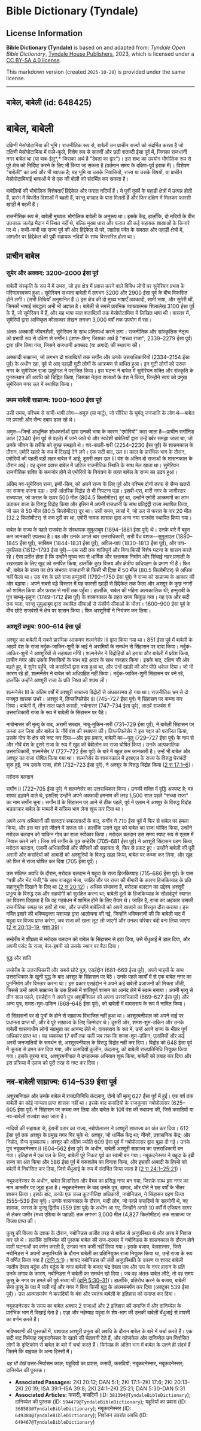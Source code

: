 # Bible Dictionary (Tyndale)

## License Information

**Bible Dictionary (Tyndale)** is based on and adapted from: _Tyndale Open Bible Dictionary_, [Tyndale House Publishers](https://tyndaleopenresources.com/), 2023, which is licensed under a [CC BY-SA 4.0 license](https://creativecommons.org/licenses/by-sa/4.0/legalcode.en).

This markdown version (created `2025-10-20`) is provided under the same license.



--------------------------------

## बाबेल, बाबेली (id: 648425)

बाबेल, बाबेली
=============

दक्षिणी मेसोपोटामिया की भूमि। राजनीतिक रूप से, बाबेली उन प्राचीन राज्यों को संदर्भित करता है जो दक्षिणी मेसोपोटामिया में फले\-फूले, विशेष रूप से सातवीं और छठी शताब्दी ईसा पूर्व में, जिनका राजधानी नगर बाबेल था (या बाब\-ईलु*,* जिसका अर्थ है "देवता का द्वार")। इस शब्द का उपयोग भौगोलिक रूप से पूरे क्षेत्र को निर्दिष्ट करने के लिए भी किया जा सकता है (वर्तमान समय के दक्षिण\-पूर्व इराक में)। विशेषण "बाबेली" का अर्थ और भी व्यापक है; यह भूमि या उसके निवासियों, राज्य या उसके विषयों, या प्राचीन मेसोपोटामियाई भाषाओं में से एक की बोली को संदर्भित कर सकता है।

बाबेलियों की भौगोलिक विशेषताएँ हिद्देकेल और फरात नदियाँ हैं। ये पूर्वी तुर्की के पहाड़ी क्षेत्रों में उत्पन्न होती हैं, प्रारंभ में विपरीत दिशाओं में बहती हैं, परन्तु बगदाद के पास मिलती हैं और फिर दक्षिण में मिलकर फारसी खाड़ी में बहती हैं।

राजनीतिक रूप से, बाबेली मुख्यतः भौगोलिक बाबेली के अनुरूप था। इसके केंद्र, हालाँकि, दो नदियों के बीच उपजाऊ जलोढ़ मैदान में स्थित नहीं थे, बल्कि मुख्य धारा और फरात की कई सहायक शाखाओं के किनारे पर थे। कभी\-कभी यह राज्य पूर्व की ओर हिद्देकेल से परे, ज़ाग्रोस पर्वत के समतल और पहाड़ी क्षेत्रों में, आमतौर पर हिद्देकेल की पूर्वी सहायक नदियों के साथ विस्तारित होता था।

प्राचीन बाबेल
-------------

### सुमेर और अक्कद: 3200–2000 ईसा पूर्व

बाबेली संस्कृति के रूप में में उभरा, जो इस क्षेत्र में प्रवास करने वाले विविध लोगों पर सुमेरियन प्रभाव के परिणामस्वरूप हुआ। सुमेरियन सभ्यता बाबेली में लगभग 3200 और 2900 ईसा पूर्व के बीच विकसित होने लगी। (सभी तिथियाँ अनुमानित हैं।) इस क्षेत्र की दो मुख्य भाषाएँ अक्कादी, सामी भाषा, और सुमेरी थीं, जिनकी भाषाई संबद्धता अभी भी अज्ञात है। बाबेली से सबसे प्रारंभिक व्याख्यात्मक शिलालेख 3100 ईसा पूर्व के हैं, जो सुमेरियन में हैं, और यह भाषा सात शताब्दियों तक मेसोपोटामिया में लिखित भाषा थी। वास्तव में, सुमेरियों द्वारा आविष्कृत कीलाकार लेखन लगभग 3,000 वर्षों तक उपयोग में रहा।

अंततः अक्कादी जीवनशैली, सुमेरियन के साथ प्रतिस्पर्धा करने लगा। राजनीतिक और सांस्कृतिक नेतृत्व को प्रभावी रूप से दक्षिण से सर्गोन I (*शारु\-किन,* जिसका अर्थ है "सच्चा राजा"; 2339–2279 ईसा पूर्व) द्वारा छीन लिया गया, जिसने राजधानी अक्काद (या अगादे) की स्थापना की।

अक्कादी साम्राज्य, जो लगभग दो शताब्दियों तक सर्गोन और उनके उत्तराधिकारियों (2334–2154 ईसा पूर्व) के अधीन रहा, पूर्व से आए पहाड़ी गुटी लोगों के आक्रमण से बाधित हुआ। इन गुटी लोगों को उरुक नगर के सुमेरियन राजा उतुहेगल ने पराजित किया। इस घटना ने बाबेल में सुमेरियन शक्ति और संस्कृति के पुनरुत्थान की अवधि को चिह्नित किया, जिसका नेतृत्व राजाओं के वंश ने किया, जिन्होंने स्वयं को प्रमुख सुमेरियन नगर ऊर में स्थापित किया।

### प्रथम बाबेली साम्राज्य: 1900–1600 ईसा पूर्व

उसी समय, पश्चिम से सामी\-भाषी लोग—अमुरु (या मार्टु), जो सीरिया के घुमंतू जनजाति के लोग थे—बाबेल पर प्रवासी और सैन्य दबाव डाल रहे थे।

अमुरु—जिन्हें आधुनिक शोधकर्ताओं द्वारा उनकी भाषा के कारण "एमोरियों" कहा जाता है—प्राचीन सर्गोनिड काल (2340 ईसा पूर्व से पहले) में जाने जाते थे और स्वदेशी बाबेलियों द्वारा उन्हें बर्बर समझा जाता था, जो उनके जीवन के तरीके को तुच्छ समझते थे। शर\-काली\-शरी (2254–2230 ईसा पूर्व) के शासनकाल के दौरान, एमोरि खतरे के रूप में दिखाई देने लगे। एक सदी बाद, ऊर III काल के प्रारंभिक भाग के दौरान, एमोरियों की पहली बड़ी लहर बाबेल में आई; दूसरी लहर ऊर III वंश के अंतिम दो राजाओं के शासनकाल के दौरान आई। वह दूसरा प्रवास बाबेल में जटिल राजनीतिक स्थिति के साथ मेल खाता था। सुमेरियन राजनीतिक शक्ति के कमजोर होने से एमोरियों के नियंत्रण के तहत बाबेल के राज्य का उदय हुआ।

अंतिम नव\-सुमेरियन राजा, इब्बी\-सिन, को अपने राज्य के लिए पूर्व और पश्चिम दोनों तरफ से सैन्य खतरों का सामना करना पड़ा। उन्हें आंतरिक विद्रोह से भी निपटना पड़ा। इशबी\-एरा, मारी नगर के जागीरदार राज्यपाल, जो फरात के ऊपर 500 मील (804\.5 किलोमीटर) दूर था, उन्होंने एमोरी आक्रमणों का लाभ उठाकर राजा के विरुद्ध विद्रोह किया और इसिन में अपनी राजधानी के साथ प्रतिद्वंद्वी राज्य स्थापित किया, जो ऊर से 50 मील (80\.5 किलोमीटर) दूर था। उसी समय, लार्सा में, जो ऊर से फरात के पार 20 मील (32\.2 किलोमीटर) से कम दूरी पर था, एमोरी नामक शासक द्वारा अन्य नया राजवंश स्थापित किया गया।

बाबेल के राज्य के पहले राजवंश के संस्थापक सुमुआबुम (1894–1881 ईसा पूर्व) थे। उनके बारे में बहुत कम जानकारी उपलब्ध है। वह और उनके अगले चार उत्तराधिकारी, सभी वैध वंशज—सुमुलाएल (1880–1845 ईसा पूर्व), साबियम (1844–1831 ईसा पूर्व), अपिल\-पाप (1830–1813 ईसा पूर्व), और पाप\-मुबल्लित (1812–1793 ईसा पूर्व)—एक सदी तक शांतिपूर्ण और बिना किसी विशेष घटना के शासन करते रहे। ऐसा प्रतीत होता है कि उन्होंने मुख्य रूप से धार्मिक और रक्षात्मक निर्माण और सिंचाई नहर प्रणाली के रखरखाव के लिए खुद को समर्पित किया, हालाँकि कुछ विजय और क्षेत्रीय अधिग्रहण के प्रमाण भी हैं। फिर भी, बाबेल के राज्य का क्षेत्र संभवतः राजधानी से किसी भी दिशा में 50 मील (80\.5 किलोमीटर) से अधिक नहीं फैला था। उस वंश के छठे राजा हम्मुराबी (1792–1750 ईसा पूर्व) ने राज्य को साम्राज्य के आकार की ओर बढ़ाया। अपने सबसे बड़े विस्तार में यह फारसी खाड़ी से हिद्देकेल तक फैला और अश्शूर के कुछ नगरों को शामिल किया और फरात से मारी तक पहुँचा। हालाँकि, बाबेल की महिमा अल्पकालिक थी; हम्मुराबी के पुत्र साम्सु\-इलुना (1749–1712 ईसा पूर्व) के शासनकाल के तहत राज्य सिकुड़ गया। यह एक और सदी तक चला, परन्तु सुमुआबुम द्वारा स्थापित सीमाओं से संकीर्ण सीमाओं के भीतर। 1600–900 ईसा पूर्व के बीच छोटे राजवंशों ने क्षेत्र पर शासन किया। फिर अश्शूरियों ने नियंत्रण कर लिया।

### अश्शूरी प्रभुत्व: 900–614 ईसा पूर्व

अश्शूर का बाबेली में सबसे प्रारंभिक आक्रमण शल्मनेसेर III द्वारा किया गया था। 851 ईसा पूर्व में बाबेली के आठवें वंश के राजा मर्दुक\-जाकिर\-शुमी के भाई ने अरामियों के समर्थन से सिंहासन पर दावा किया। मर्दुक\-जाकिर\-शुमी ने अश्शूरियों से सहायता माँगी। शल्मनेसेर ने विद्रोहियों को हराया और बाबेली में प्रवेश किया, प्राचीन नगर और उसके निवासियों के साथ बड़े आदर के साथ व्यवहार किया। इसके बाद, दक्षिण की ओर बढ़ते हुए, वे सुमेर पहुँचे, जो कसदियों द्वारा बसा हुआ था, और उन्हें खाड़ी की ओर पीछे धकेल दिया। जो भी कारण रहे हों, शल्मनेसेर ने बाबेल को अधिग्रहित नहीं किया। मर्दुक\-जाकिर\-शुमी सिंहासन पर बने रहे, हालाँकि उन्होंने अश्शूरी राजा के प्रति निष्ठा की शपथ ली।

शल्मनेसेर III के अंतिम वर्षों में अश्शूरी साम्राज्य विद्रोहों से अंधकारमय हो गया था। राजनीतिक भ्रम से दो मजबूत शासक उभरे। अश्शूर में, तिग्लत्पिलेसेर III (745–727 ईसा पूर्व) ने सिंहासन पर कब्जा कर लिया। बाबेली में, तीन साल पहले कसदी, नबोनासर (747–734 ईसा पूर्व), आठवें राजवंश में उत्तराधिकारी राजा के रूप में बाबेली के सिंहासन पर बैठे।

नाबोनासर की मृत्यु के बाद, अरामी सरदार, नाबू\-मुकिन\-सरी (731–729 ईसा पूर्व), ने बाबेली सिंहासन पर कब्जा कर लिया और बाबेल के नौवें वंश की स्थापना की। तिग्लत्पिलेसेर ने इस गद्दार को पराजित किया, उसके गोत्र के क्षेत्र को नष्ट कर दिया—और इस प्रकार, बाबेली का—पुलु (729–727 ईसा पूर्व) के नाम से और नौवें वंश के दूसरे राजा के रूप में खुद को बेबीलोन का राजा घोषित किया। उनके अल्पकालिक उत्तराधिकारी, शल्मनेसेर V (727–722 ईसा पूर्व) के बारे में बहुत कम जानकारी है। उन्हें भी बाबेल और अश्शूर का राजा घोषित किया गया था। शल्मनेसेर के शासनकाल में इस्राएल के राज्य के विरुद्ध घेराबंदी शुरू हुई, जब उसके राजा, होशे (732–723 ईसा पूर्व), ने अश्शूर के विरुद्ध विद्रोह किया ([2 रा 17:1–6](https://ref.ly/2Kgs17:1-2Kgs17:6))।

मरोदक बलदान

सर्गोन II (722–705 ईसा पूर्व) ने शल्मनेसेर का उत्तराधिकार किया। उनकी शक्ति में वृद्धि अस्पष्ट है; वह शायद हड़पने वाले थे, इसलिए उन्होंने अपने अक्कादी हमनाम की तरह 1,500 साल पहले "सच्चा राजा" का नाम सर्गोन चुना। सर्गोन II के सिंहासन पर आने से ठीक पहले, पूर्व में एलाम ने अश्शूर के विरुद्ध विद्रोह भड़काकर बाबेल के मामलों में सक्रिय भाग लेना शुरू कर दिया था।

अपने अन्य अभियानों की शानदार सफलताओं के बाद, सर्गोन ने 710 ईसा पूर्व में फिर से बाबेल पर हमला किया, और इस बार इसे जीतने में सफल रहे। हालाँकि उसने खुद को बाबेल का राजा घोषित किया, उन्होंने मरोदक बलदान को याकिन गोत्र का राजा स्वीकार किया। मरोदक बलदान उस समय स्पष्ट रूप से एलाम में निवास करने लगे। जिस वर्ष सर्गोन के पुत्र सन्हेरीब (705–681 ईसा पूर्व) ने अश्शूरी सिंहासन ग्रहण किया, मरोदक बलदान, एलामी अधिकारियों और सैनिकों की सहायता से, फिर से प्रकट हुए। उन्होंने बाबेली की पूरी अरामी और कसदियों की आबादी को अश्शूरियों के विरुद्ध खड़ा किया, बाबेल पर कब्जा कर लिया, और खुद को फिर से राजा घोषित कर दिया (705 ईसा पूर्व)।

उस संक्षिप्त अवधि के दौरान, मरोदक बलदान ने यहूदा के राजा हिजकिय्याह (715–686 ईसा पूर्व) के पास “पत्री और भेंट भेजी,”के साथ राजदूत भेजा, जाहिर तौर पर राजा की बीमारी के कारण हिजकिय्याह के प्रति सहानुभूति दिखाने के लिए था ([2 रा 20:12](https://ref.ly/2Kgs20:12))। अधिक संभावना है, मरोदक बलदान का उद्देश्य अश्शूरी प्रभुत्व के विरुद्ध एक और सहयोगी को सुरक्षित करना था; बाबेली दूतों के हिजकिय्याह के सौहार्दपूर्ण स्वागत का विवरण दिखाता है कि वह गठबंधन में शामिल होने के लिए तैयार थे। जाहिर है, राजा का अहंकार उसकी राजनीतिक समझ पर हावी हो गया, और उन्होंने बाबेलियों को अपने खजाने का विस्तृत दौरा कराया। इस गर्वित इशारे की भविष्यद्वक्ता यशायाह द्वारा आलोचना की गई, जिन्होंने भविष्यवाणी की कि बाबेली बाद में यहूदा पर विजय प्राप्त करेगा, जब राजा की खत्ता लूट ली जाएगी और उनका परिवार बंदी बना लिया जाएगा ([2 रा 20:13–19](https://ref.ly/2Kgs20:13-2Kgs20:19); [यशा 39](https://ref.ly/Isa39:1-Isa39:8))।

सन्हेरीब ने शीघ्रता से मरोदक बलदान को बाबेल के सिंहासन से हटा दिया, उसे बँधुआई में डाल दिया, और अपनी पसंद के राजा, बेल\-इबनी को उसके स्थान पर बैठा दिया।

युद्ध और शांति

सन्हेरीब के उत्तराधिकारी और सबसे छोटे पुत्र, एसर्हद्दोन (681–669 ईसा पूर्व), अपने भाइयों के साथ उत्तराधिकार के खूनी युद्ध के बाद अश्शूर के सिंहासन पर बैठे। उनके पहले कार्यों में से एक बाबेल नगर का पुनर्निर्माण और विस्तार करना था। इस प्रकार एसर्हद्दोन ने अपने कई बाबेली प्रजाजनों की मित्रता जीती, जिससे उन्हें अपने साम्राज्य के उस हिस्से में शांतिपूर्ण शासन का आनंद लेने में सक्षम बनाया। अपनी मृत्यु से तीन साल पहले, एसर्हद्दोन ने अपने पुत्र अशुर्बनिपाल को अपना उत्तराधिकारी (669–627 ईसा पूर्व) और अन्य पुत्र, शमश\-शुम\-उकिन (668–648 ईसा पूर्व), को बाबेली में वायसराय के रूप में नामित किया।

दो सिंहासनों पर दो पुत्रों के होने से साम्राज्य विभाजित नहीं हुआ था। अश्शूरबनीपाल को अपने भाई पर प्रधानता प्राप्त थी, और वे पूरे साम्राज्य के लिए जिम्मेदार थे। दूसरी ओर, शमश\-शुम\-उकिन और उनके बाबेली शासनाधीन लोगों संप्रभुता का आनन्द लेते थे; वायसराय के रूप में, उन्हें अपने राज्य के भीतर पूर्ण अधिकार प्राप्त था। यह व्यवस्था 17 वर्षों तक चली जब तक कि शमश\-शुम\-उकिन, एलामियों और कई अरबी जनजातियों के समर्थन से, अश्शूरबनीपाल के विरुद्ध विद्रोह नहीं कर दिया। विद्रोह को 648 ईसा पूर्व में क्रूरता से दमन कर दिया गया, और कसदियों कुलीन, कंदलानु, को बाबेली राजप्रतिनिधि नियुक्त किया गया। इसके तुरन्त बाद, अश्शूरबनीपाल ने दण्डात्मक अभियान शुरू किया, बाबेली को तबाह कर दिया और इस प्रक्रिया में एलाम को पूरी तरह से नष्ट कर दिया।

नव\-बाबेली साम्राज्य: 614–539 ईसा पूर्व
---------------------------------------

अशुरबनिपाल और उनके बाबेल में राजप्रतिनिधि कंदलानु, दोनों की मृत्यु 627 ईसा पूर्व में हुई। एक वर्ष तक बाबेली का कोई मान्यता प्राप्त शासक नहीं था। इसके बाद कसदियों के राजकुमार नबोपोलासर (625–605 ईसा पूर्व) ने सिंहासन पर कब्जा कर लिया और बाबेल के 10वें वंश की स्थापना की, जिसे कसदियों या नव\-बाबेली राजवंश कहा जाता है।

मादियों की सहायता से, ईरानी पठार का राज्य, नबोपोलासर ने अश्शूरी साम्राज्य का अंत कर दिया। 612 ईसा पूर्व तक अश्शूर के प्रमुख नगर गिर चुके थे: अश्शूर, जो धार्मिक केंद्र था; नीनवे, प्रशासनिक केंद्र; और निम्रोद, सैन्य मुख्यालय। अश्शूर की अंतिम ज्योति 609 ईसा पूर्व में नबोपोलासर द्वारा बुझा दी गई। उनके पुत्र नबूकदनेस्सर II (604–562 ईसा पूर्व) के अधीन, बाबेली अश्शूरी साम्राज्य का उत्तराधिकारी बन गया। इतिहास में एक पल के लिए, बाबेली पूरे निकट पूर्व का स्वामी बन गया। नबूकदनेस्सर ने यहूदा के इब्री राज्य का अंत किया और 586 ईसा पूर्व में यरूशलेम का विनाश किया, और इसकी आबादी के हिस्से को बबेली में निर्वासित कर दिया, जिसे बँधुआई के रूप में संदर्भित किया जाता है ([2 रा 24:1–25:21](https://ref.ly/2Kgs24:1-2Kgs25:21))।

नबूकदनेस्सर के अधीन, बाबेल विलासिता और वैभव का प्रसिद्ध नगर बन गया, जिसके साथ इस नगर का नाम आमतौर पर जुड़ा हुआ है। नबूकदनेस्सर के बाद उनके पुत्र, दामाद, और पोते ने छह वर्षों के भीतर शासन किया। इसके बाद, उनके एक उच्च कूटनीतिज्ञ अधिकारी, नाबोनिडस, ने सिंहासन ग्रहण किया (555–539 ईसा पूर्व)। उनके शासनकाल के दौरान, मादी लोग, जो पहले कसदियों के सहयोगी थे, नए शासक, फारस के कुस्रू द्वितीय (559 ईसा पूर्व) के अधीन आ गए, जिन्होंने अगले 10 वर्षों में एजियन सागर से लेकर पामीर (मध्य एशिया के पहाड़ों) तक लगभग 3,000 मील (4,827 किलोमीटर) तक साम्राज्य पर विजय प्राप्त की।

कुस्रू की विजय के दशक के दौरान, नबोनिडस अजीब तरह से बाबेल से अनुपस्थित थे और अरब में निवास कर रहे थे। हालाँकि दानिय्येल की पुस्तक बाबेल की राज\-दरबार में नबोनिडस के शासनकाल के दौरान होने वाली घटनाओं का वर्णन करती है, उनका नाम कभी नहीं लिया गया। इसके बजाय, बेलशस्सर, जिसे नबोनिडस ने अपनी अनुपस्थिति के दौरान बाबेली का प्रतिनियुक्त राजा नियुक्त किया था, उन्हें राजा के रूप में वर्णित किया गया है ([दानि 5:1](https://ref.ly/Dan5:1))। शायद नबोनिडस की लंबी अनुपस्थिति के कारण या शायद बाबेली जातीय देवता मर्दुक और मर्दुक के नगर बाबेली के बजाए चंद्र देवता पाप और पाप के नगर हारान के प्रति उनके लगाव के कारण, नबोनिडस ने बाबेली का समर्थन खो दिया। जब वह अंततः बाबेल लौटे, तो वह समय कुस्रू के नगर पर हमले की पूर्व संध्या थी ([दानि 5:30–31](https://ref.ly/Dan5:30-Dan5:31))। हालाँकि, प्रतिरोध करने के बजाय, बाबेली सेना कुस्रू के पक्ष में चली गई और नगर ने बिना किसी युद्ध के आत्मसमर्पण कर दिया (अक्टूबर 539 ईसा पूर्व)। उस आत्मसमर्पण ने कसदियों के वंश और स्वतंत्र बाबेली के इतिहास को समाप्त कर दिया।

नबूकदनेस्सर के समय का बाबेल अक्सर 2 राजाओं और 2 इतिहास की समाप्ति में और दानिय्येल के प्रारंभिक भाग में दिखाई देता है। एज्रा और नहेम्याह यहूदा के शेष\-भाग की उनकी बाबेली बँधुआई से वापसी का वर्णन करते हैं।

भविष्यवाणी की पुस्तकों में, यशायाह अश्शूरी प्रभुत्व की अवधि के दौरान बाबेल के बारे में चर्चा करते हैं। एक सदी बाद यिर्मयाह नबूकदनेस्सर के खतरे की चेतावनी देते हैं, और यहेजकेल और दानिय्येल उन निर्वासित लोगों के दृष्टिकोण से बाबेल के बारे में चर्चा करते हैं। यिर्मयाह के अंतिम भाग में बाबेल के उतने ही संदर्भ हैं जितने कि बाइबल के अन्य हिस्सों में।

*यह भी देखें* उत्तर\-निर्वासन काल; यहूदियों का प्रवास; कसदी, कसदियों; नबूकदनेस्सर, नबूकदनेस्सर; दानिय्येल की पुस्तक।

* **Associated Passages:** 2KI 20:12; DAN 5:1; 2KI 17:1–2KI 17:6; 2KI 20:13–2KI 20:19; ISA 39:1–ISA 39:8; 2KI 24:1–2KI 25:21; DAN 5:30–DAN 5:31
* **Associated Articles:** कसदी, कसदियों (ID: `381394@TyndaleBibleDictionary`); दानिय्येल की पुस्तक (ID: `594479@TyndaleBibleDictionary`); यहूदियों का प्रवास (ID: `368583@TyndaleBibleDictionary`); नबूकदनेस्सर (ID: `649384@TyndaleBibleDictionary`); निर्वासन उपरांत अवधि (ID: `649467@TyndaleBibleDictionary`)

